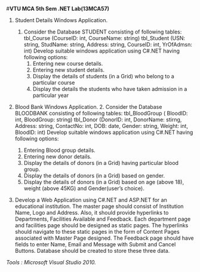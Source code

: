 #**VTU MCA 5th Sem .NET Lab(13MCA57)**
   
1. Student Details Windows Application.
      1. Consider the Database STUDENT consisting of following tables: tbl_Course (CourseID:
         int, CourseName: string) tbl_Student (USN: string, StudName: string, Address: string,
         CourseID: int, YrOfAdmsn: int)
         Develop suitable windows application using C#.NET having following options:
         1. Entering new course details.
         2. Entering new student details.
         3. Display the details of students (in a Grid) who belong to a particular course
         4. Display the details the students who have taken admission in a particular year
    
2. Blood Bank Windows Application.
       2. Consider the Database BLOODBANK consisting of following tables: tbl_BloodGroup (
	  BloodID: int, BloodGroup: string) tbl_Donor (DonorID: int, DonorName: stirng, Address:
	  string, ContactNo: int, DOB: date, Gender: string, Weight: int, BloodID: int)
	  Develop suitable windows application using C#.NET having following options:   
	  1. Entering Blood group details.
	  2. Entering new donor details.
	  3. Display the details of donors (in a Grid) having particular blood group.
	  4. Display the details of donors (in a Grid) based on gender.
	  5. Display the details of donors (in a Grid) based on age (above 18), weight (above 45KG)
	     and Gender(user’s choice).  
4.  Develop a Web Application using C#.NET and ASP.NET for an educational institution.
	The master page should consist of Institution Name, Logo and Address. Also, it should
	provide hyperlinks to Departments, Facilities Available and Feedback. Each department
	page and facilities page should be designed as static pages. The hyperlinks should navigate
	to these static pages in the form of Content Pages associated with Master Page designed.
	The Feedback page should have fields to enter Name, Email and Message with Submit and
	Cancel Buttons. Database should be created to store these three data.


*Tools : Microsoft Visual Studio 2010.*
